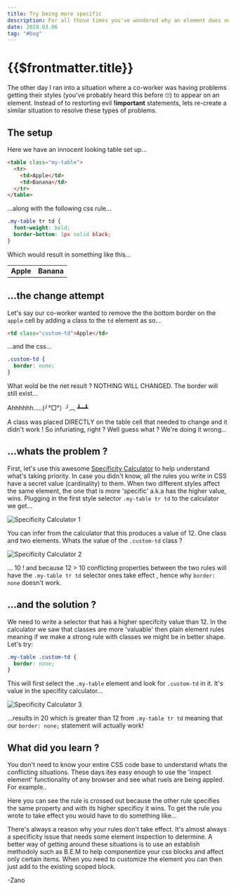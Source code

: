 ```yaml
---
title: Try being more specific
description: For all those times you've wondered why an element does not apply your CSS.
date: 2019.03.06
tag: "#bug"
---
```


# {{$frontmatter.title}}

<Badge :text="$frontmatter.date" />
<Badge :text="$frontmatter.tag"/>

The other day I ran into a situation where a co-worker was having problems getting their styles (you've probably heard this before 🙄) to appear on an element. Instead of to restorting evil **!important** statements, lets re-create a similar situation to resolve these types of problems.

## The setup

Here we have an innocent looking table set up...

```html
<table class="my-table">
  <tr>
    <td>Apple</td>
    <td>Banana</td>
  </tr>
</table>
```

...along with the following css rule...

```css
.my-table tr td {
  font-weight: bold;
  border-bottom: 1px solid black;
}
```

Which would result in something like this...

<table class="my-table">
  <tbody>
    <tr>
      <td>Apple</td>
      <td>Banana</td>
    </tr>
  </tbody>
</table>

<style>
.my-table tr td {
  font-weight: bold;
  border-bottom: 1px solid black;
}
</style>

## ...the change attempt

Let's say our co-worker wanted to remove the the bottom border on the `apple` cell by adding a class to the `td` element as so...

```html
<td class="custom-td">Apple</td>
```

...and the css...

```css
.custom-td {
  border: none;
}
```

What wold be the net result ? NOTHING WILL CHANGED. The border will still exist...

Ahhhhhh.....(╯°□°）╯︵ ┻━┻

A class was placed DIRECTLY on the table cell that needed to change and it didn't work ! So infuriating, right ? Well guess what ? We're doing it wrong...

## ...whats the problem ?

First, let's use this awesome [Specificity Calculator](https://specificity.keegan.st/) to help understand what's taking priority. In case you didn't know, all the rules you write in CSS have a secret value (cardinality) to them. When two different styles affect the same element, the one that is more 'specific' a.k.a has the higher value, wins. Plugging in the first style selector `.my-table tr td` to the calculator we get...

![Specificity Calculator 1](/images/specificity-calculator-1.png)

You can infer from the calculator that this produces a value of 12. One class and two elements. Whats the value of the `.custom-td` class ?

![Specificity Calculator 2](/images/specificity-calculator-2.png)

... 10 ! and because 12 > 10 conflicting properties between the two rules will have the `.my-table tr td` selector ones take effect , hence why `border: none` doesn't work.

## ...and the solution ?

We need to write a selector that has a higher specifcity value than 12. In the calculator we saw that classes are more 'valuable' then plain element rules meaning if we make a strong rule with classes we might be in better shape. Let's try:

```css
.my-table .custom-td {
  border: none;
}
```

This will first select the `.my-table` element and look for `.custom-td` in it. It's value in the specifity calculator...

![Specificity Calculator 3](/images/specificity-calculator-3.png)

...results in 20 which is greater than 12 from `.my-table tr td` meaning that our `border: none;` statement will actually work!

## What did you learn ?

You don't need to know your entire CSS code base to understand whats the conflicting situations. These days ites easy enough to use the 'inspect element' functionality of any browser and see what ruels are being appled. For example..

Here you can see the rule is crossed out because the other rule specifies the same property and with its higher specificy it wins. To get the rule you wrote to take effect you would have to do something like...

There's always a reason why your rules don't take effect. It's almost always a specificity issue that needs some element inspection to determine. A better way of getting around these situations is to use an establish methodoly such as B.E.M to help componentize your css blocks and affect only certain items. When you need to customize the element you can then just add to the existing scoped block.

-Zano
